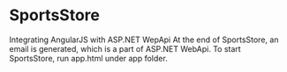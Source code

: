# SportsStore
Integrating AngularJS with ASP.NET WepApi
At the end of SportsStore, an email is generated, which is a part of ASP.NET WebApi.
To start SportsStore, run app.html under app folder.
